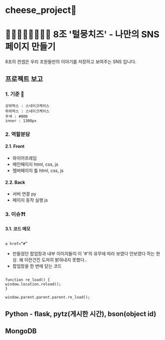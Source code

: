 # cheese_project🧀 
  
🐶🐱🐰🦊🐻🐻‍❄️🐯 8조 '털뭉치즈' - 나만의 SNS 페이지 만들기  
===================================
8조의 컨셉은 우리 조원들만의 이야기를 저장하고 보여주는 SNS 입니다.

## 프로젝트 보고  

### 1. 기준 📂 
<pre><code>상위박스 : 스네이크케이스
하위박스 : 스네이크케이스  
주색 : #000
inner : 1300px
</code></pre>
  
### 2. 역할분담  
#### 2.1. Front  
* 와이어프레임  
* 메인페이지 html, css, js  
* 멤버페이지 틀 html, css, js  
#### 2.2. Back  
* 서버 연결 py  
* 페이지 동작 실행 js  

### 3. 이슈❓❗️
#### 3.1. 코드 메모
<pre><code> 
a href=“#”
</code></pre>
* 만들었던 팝업창과 내부 이미지들이 이 '#'의 유무에 따라 보였다 안보였다 하는 현상. 왜 이런건진 도저히 밝혀내지 못했다..
* 팝업창을 한 번에 닫는 코드 
<pre><code>
function re_load() {
window.location.reload();
}

window.parent.parent.parent.re_load();
</code></pre>


## Python - flask, pytz(게시한 시간), bson(object id)
## MongoDB
